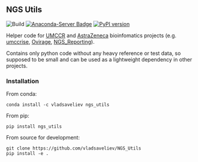 ## NGS Utils

![Build](https://github.com/vladsaveliev/NGS_Utils/workflows/CI/badge.svg) [![Anaconda-Server Badge](https://anaconda.org/vladsaveliev/ngs_utils/badges/installer/conda.svg)](https://anaconda.org/vladsaveliev/ngs_utils) [![PyPI version](https://badge.fury.io/py/ngs_utils.svg)](https://pypi.org/project/ngs_utils)

Helper code for [UMCCR](https://github.com/umccr) and [AstraZeneca](https://github.com/AstraZeneca-NGS) bioinfomatics projects (e.g. [umccrise](https://github.com/umccr/umccrise), [Ovirage](https://github.com/umccr/ovirage), [NGS_Reporting](https://github.com/AstraZeneca-NGS/Clearup)).

Contains only python code without any heavy reference or test data, so supposed to be small and can be used as a lightweight dependency in other projects.


### Installation

From conda:

```
conda install -c vladsaveliev ngs_utils
```

From pip:

```
pip install ngs_utils
```

From source for development:

```
git clone https://github.com/vladsaveliev/NGS_Utils
pip install -e .
```
